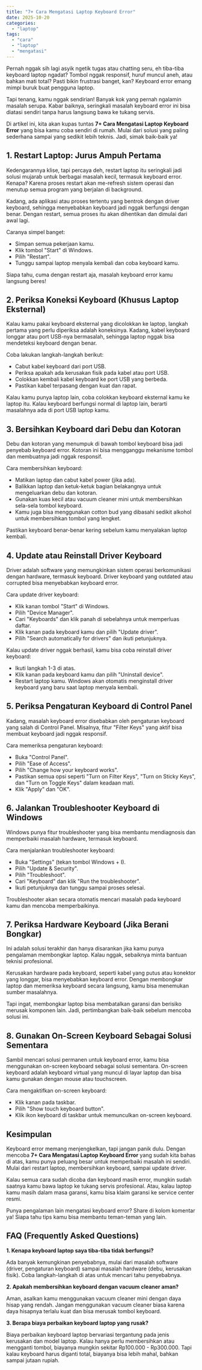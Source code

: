 ```yaml
---
title: "7+ Cara Mengatasi Laptop Keyboard Error"
date: 2025-10-20
categories: 
  - "laptop"
tags: 
  - "cara"
  - "laptop"
  - "mengatasi"
---
```


Pernah nggak sih lagi asyik ngetik tugas atau chatting seru, eh tiba-tiba keyboard laptop ngadat? Tombol nggak responsif, huruf muncul aneh, atau bahkan mati total? Pasti bikin frustrasi banget, kan? Keyboard error emang mimpi buruk buat pengguna laptop.

Tapi tenang, kamu nggak sendirian! Banyak kok yang pernah ngalamin masalah serupa. Kabar baiknya, seringkali masalah keyboard error ini bisa diatasi sendiri tanpa harus langsung bawa ke tukang servis.

Di artikel ini, kita akan kupas tuntas **7+ Cara Mengatasi Laptop Keyboard Error** yang bisa kamu coba sendiri di rumah. Mulai dari solusi yang paling sederhana sampai yang sedikit lebih teknis. Jadi, simak baik-baik ya!

## 1\. Restart Laptop: Jurus Ampuh Pertama

Kedengarannya klise, tapi percaya deh, restart laptop itu seringkali jadi solusi mujarab untuk berbagai masalah kecil, termasuk keyboard error. Kenapa? Karena proses restart akan me-refresh sistem operasi dan menutup semua program yang berjalan di background.

Kadang, ada aplikasi atau proses tertentu yang bentrok dengan driver keyboard, sehingga menyebabkan keyboard jadi nggak berfungsi dengan benar. Dengan restart, semua proses itu akan dihentikan dan dimulai dari awal lagi.

Caranya simpel banget:

- Simpan semua pekerjaan kamu.
- Klik tombol "Start" di Windows.
- Pilih "Restart".
- Tunggu sampai laptop menyala kembali dan coba keyboard kamu.

Siapa tahu, cuma dengan restart aja, masalah keyboard error kamu langsung beres!

## 2\. Periksa Koneksi Keyboard (Khusus Laptop Eksternal)

Kalau kamu pakai keyboard eksternal yang dicolokkan ke laptop, langkah pertama yang perlu diperiksa adalah koneksinya. Kadang, kabel keyboard longgar atau port USB-nya bermasalah, sehingga laptop nggak bisa mendeteksi keyboard dengan benar.

Coba lakukan langkah-langkah berikut:

- Cabut kabel keyboard dari port USB.
- Periksa apakah ada kerusakan fisik pada kabel atau port USB.
- Colokkan kembali kabel keyboard ke port USB yang berbeda.
- Pastikan kabel terpasang dengan kuat dan rapat.

Kalau kamu punya laptop lain, coba colokkan keyboard eksternal kamu ke laptop itu. Kalau keyboard berfungsi normal di laptop lain, berarti masalahnya ada di port USB laptop kamu.

## 3\. Bersihkan Keyboard dari Debu dan Kotoran

Debu dan kotoran yang menumpuk di bawah tombol keyboard bisa jadi penyebab keyboard error. Kotoran ini bisa mengganggu mekanisme tombol dan membuatnya jadi nggak responsif.

Cara membersihkan keyboard:

- Matikan laptop dan cabut kabel power (jika ada).
- Balikkan laptop dan ketuk-ketuk bagian belakangnya untuk mengeluarkan debu dan kotoran.
- Gunakan kuas kecil atau vacuum cleaner mini untuk membersihkan sela-sela tombol keyboard.
- Kamu juga bisa menggunakan cotton bud yang dibasahi sedikit alkohol untuk membersihkan tombol yang lengket.

Pastikan keyboard benar-benar kering sebelum kamu menyalakan laptop kembali.

## 4\. Update atau Reinstall Driver Keyboard

Driver adalah software yang memungkinkan sistem operasi berkomunikasi dengan hardware, termasuk keyboard. Driver keyboard yang outdated atau corrupted bisa menyebabkan keyboard error.

Cara update driver keyboard:

- Klik kanan tombol "Start" di Windows.
- Pilih "Device Manager".
- Cari "Keyboards" dan klik panah di sebelahnya untuk memperluas daftar.
- Klik kanan pada keyboard kamu dan pilih "Update driver".
- Pilih "Search automatically for drivers" dan ikuti petunjuknya.

Kalau update driver nggak berhasil, kamu bisa coba reinstall driver keyboard:

- Ikuti langkah 1-3 di atas.
- Klik kanan pada keyboard kamu dan pilih "Uninstall device".
- Restart laptop kamu. Windows akan otomatis menginstall driver keyboard yang baru saat laptop menyala kembali.

## 5\. Periksa Pengaturan Keyboard di Control Panel

Kadang, masalah keyboard error disebabkan oleh pengaturan keyboard yang salah di Control Panel. Misalnya, fitur "Filter Keys" yang aktif bisa membuat keyboard jadi nggak responsif.

Cara memeriksa pengaturan keyboard:

- Buka "Control Panel".
- Pilih "Ease of Access".
- Pilih "Change how your keyboard works".
- Pastikan semua opsi seperti "Turn on Filter Keys", "Turn on Sticky Keys", dan "Turn on Toggle Keys" dalam keadaan mati.
- Klik "Apply" dan "OK".

## 6\. Jalankan Troubleshooter Keyboard di Windows

Windows punya fitur troubleshooter yang bisa membantu mendiagnosis dan memperbaiki masalah hardware, termasuk keyboard.

Cara menjalankan troubleshooter keyboard:

- Buka "Settings" (tekan tombol Windows + I).
- Pilih "Update & Security".
- Pilih "Troubleshoot".
- Cari "Keyboard" dan klik "Run the troubleshooter".
- Ikuti petunjuknya dan tunggu sampai proses selesai.

Troubleshooter akan secara otomatis mencari masalah pada keyboard kamu dan mencoba memperbaikinya.

## 7\. Periksa Hardware Keyboard (Jika Berani Bongkar)

Ini adalah solusi terakhir dan hanya disarankan jika kamu punya pengalaman membongkar laptop. Kalau nggak, sebaiknya minta bantuan teknisi profesional.

Kerusakan hardware pada keyboard, seperti kabel yang putus atau konektor yang longgar, bisa menyebabkan keyboard error. Dengan membongkar laptop dan memeriksa keyboard secara langsung, kamu bisa menemukan sumber masalahnya.

Tapi ingat, membongkar laptop bisa membatalkan garansi dan berisiko merusak komponen lain. Jadi, pertimbangkan baik-baik sebelum mencoba solusi ini.

## 8\. Gunakan On-Screen Keyboard Sebagai Solusi Sementara

Sambil mencari solusi permanen untuk keyboard error, kamu bisa menggunakan on-screen keyboard sebagai solusi sementara. On-screen keyboard adalah keyboard virtual yang muncul di layar laptop dan bisa kamu gunakan dengan mouse atau touchscreen.

Cara mengaktifkan on-screen keyboard:

- Klik kanan pada taskbar.
- Pilih "Show touch keyboard button".
- Klik ikon keyboard di taskbar untuk memunculkan on-screen keyboard.

## Kesimpulan

Keyboard error memang menjengkelkan, tapi jangan panik dulu. Dengan mencoba **7+ Cara Mengatasi Laptop Keyboard Error** yang sudah kita bahas di atas, kamu punya peluang besar untuk memperbaiki masalah ini sendiri. Mulai dari restart laptop, membersihkan keyboard, sampai update driver.

Kalau semua cara sudah dicoba dan keyboard masih error, mungkin sudah saatnya kamu bawa laptop ke tukang servis profesional. Atau, kalau laptop kamu masih dalam masa garansi, kamu bisa klaim garansi ke service center resmi.

Punya pengalaman lain mengatasi keyboard error? Share di kolom komentar ya! Siapa tahu tips kamu bisa membantu teman-teman yang lain.

## FAQ (Frequently Asked Questions)

**1\. Kenapa keyboard laptop saya tiba-tiba tidak berfungsi?**

Ada banyak kemungkinan penyebabnya, mulai dari masalah software (driver, pengaturan keyboard) sampai masalah hardware (debu, kerusakan fisik). Coba langkah-langkah di atas untuk mencari tahu penyebabnya.

**2\. Apakah membersihkan keyboard dengan vacuum cleaner aman?**

Aman, asalkan kamu menggunakan vacuum cleaner mini dengan daya hisap yang rendah. Jangan menggunakan vacuum cleaner biasa karena daya hisapnya terlalu kuat dan bisa merusak tombol keyboard.

**3\. Berapa biaya perbaikan keyboard laptop yang rusak?**

Biaya perbaikan keyboard laptop bervariasi tergantung pada jenis kerusakan dan model laptop. Kalau hanya perlu membersihkan atau mengganti tombol, biayanya mungkin sekitar Rp100.000 - Rp300.000. Tapi kalau keyboard harus diganti total, biayanya bisa lebih mahal, bahkan sampai jutaan rupiah.
